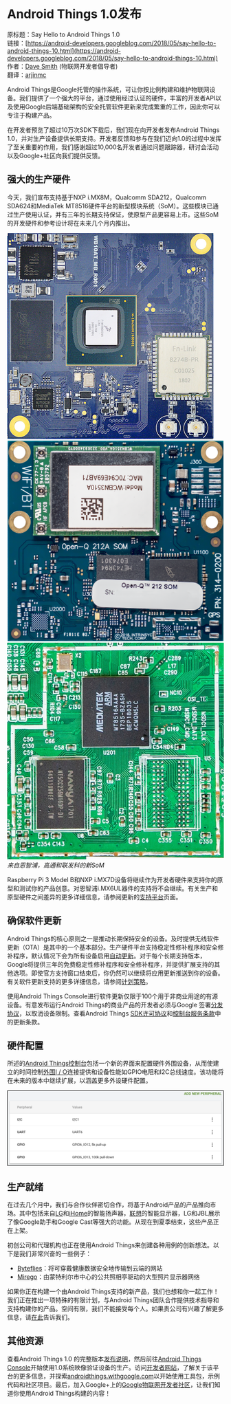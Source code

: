 # Android Things 1.0发布

原标题：Say Hello to Android Things 1.0  
链接：[https://android-developers.googleblog.com/2018/05/say-hello-to-android-things-10.html](https://android-developers.googleblog.com/2018/05/say-hello-to-android-things-10.html)  
作者：[Dave Smith](https://google.com/+DaveSmithDev) (物联网开发者倡导者)  
翻译：[arjinmc](https://github.com/arjinmc)  

Android Things是Google托管的操作系统，可让你按比例构建和维护物联网设备。我们提供了一个强大的平台，通过使用经过认证的硬件，丰富的开发者API以及使用Google后端基础架构的安全托管软件更新来完成繁重的工作，因此你可以专注于构建产品。

在开发者预览了超过10万次SDK下载后，我们现在向开发者发布Android Things 1.0，并对生产设备提供长期支持。开发者反馈和参与在我们迈向1.0的过程中发挥了至关重要的作用，我们感谢超过10,000名开发者通过问题跟踪器，研讨会活动以及Google+社区向我们提供反馈。

## 强大的生产硬件

今天，我们宣布支持基于NXP i.MX8M，Qualcomm SDA212，Qualcomm SDA624和MediaTek MT8516硬件平台的新型模块系统（SoM）。这些模块已通过生产使用认证，并有三年的长期支持保证，使原型产品更容易上市。这些SoM的开发硬件和参考设计将在未来几个月内推出。

![img](../images/2018.5.7.things.1.jpg)
![img](../images/2018.5.7.things.2.png)
![img](../images/2018.5.7.things.3.jpg)  
<i>来自恩智浦，高通和联发科的新SoM</i>

Raspberry Pi 3 Model B和NXP i.MX7D设备将继续作为开发者硬件来支持你的原型和测试你的产品创意。对恩智浦i.MX6UL器件的支持将不会继续。有关生产和原型硬件之间差异的更多详细信息，请参阅更新的[支持平台](https://developer.android.com/things/hardware/index.html)页面。

## 确保软件更新

Android Things的核心原则之一是推动长期保持安全的设备。及时提供无线软件更新（OTA）是其中的一个基本部分。生产硬件平台支持稳定性修补程序和安全修补程序，默认情况下会为所有设备启用[自动更新](https://developer.android.com/things/console/update.html#auto-update)。对于每个长期支持版本，Google将提供三年的免费稳定性修补程序和安全修补程序，并提供扩展支持的其他选项。即使官方支持窗口结束后，你仍然可以继续将应用更新推送到你的设备。有关软件更新支持的更多详细信息，请参阅[计划策略](https://developer.android.com/things/terms/program-policies)。

使用Android Things Console进行软件更新仅限于100个用于非商业用途的有源设备。有意发布运行Android Things的商业产品的开发者必须与Google 签署[分发协议](https://developer.android.com/things/terms/distribution-agreement)，以取消设备限制。查看Android Things [SDK许可协议](https://developer.android.com/things/terms/)和[控制台服务条款](https://developer.android.com/things/terms/console)中的更新条款。

## 硬件配置

所述的[Android Things控制台](https://developer.android.com/things/console/index.html)包括一个新的界面来配置硬件外围设备，从而使建立的时间控制[外围I / O](https://developer.android.com/things/sdk/pio/index.html)连接提供和设备性能如GPIO电阻和I2C总线速度。该功能将在未来的版本中继续扩展，以涵盖更多外设硬件配置。

![img](../images/2018.5.7.things.4.png)  

## 生产就绪

在过去几个月中，我们与合作伙伴密切合作，将基于Android产品的产品推向市场。其中包括来自[LG](http://www.lg.com/us/smart-speakers)和[iHome](https://www.ihomeaudio.com/)的智能扬声器，[联想](http://blog.lenovo.com/en/blog/seeing-is-believing-on-the-new-lenovo-smart-display-with-the-google-assista)的智能显示器，LG和JBL展示了像Google助手和Google Cast等强大的功能。从现在到夏季结束，这些产品正在上架。

初创公司和代理机构也正在使用Android Things来创建各种用例的创新想法。以下是我们非常兴奋的一些例子：

* [Byteflies](https://www.byteflies.com/product)：将可穿戴健康数据安全地传输到云端的网站
* [Mirego](https://www.mirego.com/en/)：由蒙特利尔市中心的公共照相亭驱动的大型照片显示器网络

如果你正在构建一个由Android Things支持的新产品，我们也想和你一起工作！我们正在推出一项特殊的有限计划，与Android Things团队合作提供技术指导和支持构建你的产品。空间有限，我们不能接受每个人。如果贵公司有兴趣了解更多信息，请[在此](https://g.co/androidthings/partnerapply)告诉我们。

## 其他资源

查看Android Things 1.0 的完整版本[发布说明](https://developer.android.com/things/versions/releases)，然后前往[Android Things Console](https://partner.android.com/things/console)开始使用1.0系统映像验证设备的生产。访问[开发者网站](https://developer.android.com/things)，了解关于该平台的更多信息，并探索[androidthings.withgoogle.com](https://androidthings.withgoogle.com/)以开始使用工具包，示例代码和社区项目。最后，加入Google+上的[Google物联网开发者社区](https://g.co/iotdev)，让我们知道你使用Android Things构建的内容！